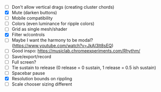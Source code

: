 - [ ] Don't allow vertical drags (creating cluster chords)
- [X] Mute (darken buttons)
- [ ] Mobile compatibility
- [ ] Colors (even luminance for ripple colors)
- [ ] Grid as single mesh/shader
- [X] Filter w/controls
- [ ] Maybe I want the harmony to be modal? (https://www.youtube.com/watch?v=JkAl3It8sEQ)
- [ ] Good inspo: https://musiclab.chromeexperiments.com/Rhythm/
- [ ] Save/export/record
- [ ] Full screen?
- [ ] Tie sustain to release (0 release = 0 sustain, 1 release = 0.5 ish sustain)
- [ ] Spacebar pause
- [X] Resolution bounds on rippling
- [ ] Scale chooser sizing different
